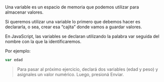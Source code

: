 Una variable es un espacio de memoria que podemos utilizar para almacenar valores. 

Si queremos utilizar una variable lo primero que debemos hacer es declararla, o sea, crear esa “cajita” donde vamos a guardar valores. 

En JavaScript, las variables se declaran utilizando la palabra var seguida del nombre con la que la identificaremos. 

Por ejemplo:

```javascript
var edad
```

> Para pasar al próximo ejercicio, declará dos variables (edad y peso) y asignales un valor numérico. Luego, presioná Enviar.
